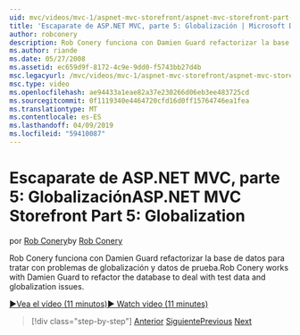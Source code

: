 ```yaml
---
uid: mvc/videos/mvc-1/aspnet-mvc-storefront/aspnet-mvc-storefront-part-5-globalization
title: 'Escaparate de ASP.NET MVC, parte 5: Globalización | Microsoft Docs'
author: robconery
description: Rob Conery funciona con Damien Guard refactorizar la base de datos para tratar con problemas de globalización y datos de prueba.
ms.author: riande
ms.date: 05/27/2008
ms.assetid: ec659d9f-8172-4c9e-9dd0-f5743bb27d4b
msc.legacyurl: /mvc/videos/mvc-1/aspnet-mvc-storefront/aspnet-mvc-storefront-part-5-globalization
msc.type: video
ms.openlocfilehash: ae94433a1eae82a37e230266d06eb3ee483725cd
ms.sourcegitcommit: 0f1119340e4464720cfd16d0ff15764746ea1fea
ms.translationtype: MT
ms.contentlocale: es-ES
ms.lasthandoff: 04/09/2019
ms.locfileid: "59410087"
---
```

# <a name="aspnet-mvc-storefront-part-5-globalization"></a><span data-ttu-id="f8e69-103">Escaparate de ASP.NET MVC, parte 5: Globalización</span><span class="sxs-lookup"><span data-stu-id="f8e69-103">ASP.NET MVC Storefront Part 5: Globalization</span></span>

<span data-ttu-id="f8e69-104">por [Rob Conery](https://github.com/robconery)</span><span class="sxs-lookup"><span data-stu-id="f8e69-104">by [Rob Conery](https://github.com/robconery)</span></span>

<span data-ttu-id="f8e69-105">Rob Conery funciona con Damien Guard refactorizar la base de datos para tratar con problemas de globalización y datos de prueba.</span><span class="sxs-lookup"><span data-stu-id="f8e69-105">Rob Conery works with Damien Guard to refactor the database to deal with test data and globalization issues.</span></span>

[<span data-ttu-id="f8e69-106">&#9654;Vea el vídeo (11 minutos)</span><span class="sxs-lookup"><span data-stu-id="f8e69-106">&#9654; Watch video (11 minutes)</span></span>](https://channel9.msdn.com/Blogs/ASP-NET-Site-Videos/aspnet-mvc-storefront-part-5-globalization)

> [!div class="step-by-step"]
> <span data-ttu-id="f8e69-107">[Anterior](aspnet-mvc-storefront-part-4-linq-to-sql-spike.md)
> [Siguiente](aspnet-mvc-storefront-part-6-finishing-the-repository-and-initial-ui-work.md)</span><span class="sxs-lookup"><span data-stu-id="f8e69-107">[Previous](aspnet-mvc-storefront-part-4-linq-to-sql-spike.md)
[Next](aspnet-mvc-storefront-part-6-finishing-the-repository-and-initial-ui-work.md)</span></span>
